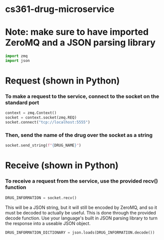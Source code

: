 # cs361-drug-microservice

# Note: make sure to have imported ZeroMQ and a JSON parsing library
```python
import zmq
import json
```

# Request (shown in Python)

### To make a request to the service, connect to the socket on the standard port
```python
context = zmq.Context()
socket = context.socket(zmq.REQ)
socket.connect("tcp://localhost:5555")
```
### Then, send the name of the drug over the socket as a string
```python
socket.send_string(f"{DRUG_NAME}")
```

# Receive (shown in Python)

### To receive a request from the service, use the provided recv() function
```python
DRUG_INFORMATION = socket.recv()
```
This will be a JSON string, but it will still be encoded by ZeroMQ, and so it must be decoded to actually be useful. This is done through the provided decode function.
Use your language's built in JSON parsing library to turn the response into a useable JSON object.
```python
DRUG_INFORMATION_DICTIONARY = json.loads(DRUG_INFORMATION.decode())
```

